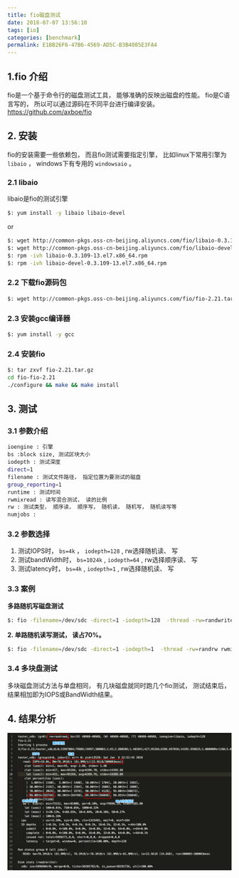 ```yaml
---
title: fio磁盘测试
date: 2018-07-07 13:56:10
tags: [io]
categories: [benchmark]
permalink: E1BB26F6-47B6-4569-AD5C-B3B4085E3FA4
---
```


## 1.fio 介绍

fio是一个基于命令行的磁盘测试工具， 能够准确的反映出磁盘的性能。 fio是C语言写的， 所以可以通过源码在不同平台进行编译安装。
<https://github.com/axboe/fio>

## 2. 安装

fio的安装需要一些依赖包， 而且fio测试需要指定引擎， 比如linux下常用引擎为 `libaio` ， windows下有专用的 `windowsaio` 。

### 2.1 libaio

libaio是fio的测试引擎

``` bash
$: yum install -y libaio libaio-devel
```

or

``` bash
$: wget http://common-pkgs.oss-cn-beijing.aliyuncs.com/fio/libaio-0.3.109-13.el7.x86_64.rpm
$: wget http://common-pkgs.oss-cn-beijing.aliyuncs.com/fio/libaio-devel-0.3.109-13.el7.x86_64.rpm
$: rpm -ivh libaio-0.3.109-13.el7.x86_64.rpm
$: rpm -ivh libaio-devel-0.3.109-13.el7.x86_64.rpm
```

### 2.2 下载fio源码包

``` bash
$: wget http://common-pkgs.oss-cn-beijing.aliyuncs.com/fio/fio-2.21.tar.gz
```

### 2.3 安装gcc编译器

``` bash
$: yum install -y gcc

```

### 2.4 安装fio

``` bash
$: tar zxvf fio-2.21.tar.gz
cd fio-fio-2.21
./configure && make && make install
```

## 3. 测试

### 3.1 参数介绍

``` bash
ioengine : 引擎
bs :block size, 测试区块大小
iodepth : 测试深度
direct=1
filename : 测试文件路径， 指定位置为要测试的磁盘
group_reporting=1
runtime : 测试时间
rwmixread : 读写混合测试， 读的比例
rw : 测试类型， 顺序读， 顺序写， 随机读， 随机写， 随机读写等
numjobs :

```

### 3.2 参数选择

1. 测试IOPS时， `bs=4k` ， `iodepth=128` , rw选择随机读、 写
2. 测试bandWidth时， `bs=1024k` , `iodepth=64` , rw选择顺序读、 写
3. 测试latency时， `bs=4k` , `iodepth=1` , rw选择随机读、 写

### 3.3 案例

**多路随机写磁盘测试**

``` bash
$: fio -filename=/dev/sdc -direct=1 -iodepth=128  -thread -rw=randwrite -ioengine=libaio -bs=4k -size=10G  -numjobs=1  -runtime=300 -group_reporting  -name=iotest
```

**2. 单路随机读写测试， 读占70%。**

``` bash
$: fio -filename=/dev/sdc -direct=1 -iodepth=1  -thread -rw=randrw rwmixread=70 -ioengine=libaio -bs=4k -size=10G  -numjobs=1  -runtime=300 -group_reporting  -name=iotest
```

### 3.4 多块盘测试

多块磁盘测试方法与单盘相同， 有几块磁盘就同时跑几个fio测试， 测试结束后， 结果相加即为IOPS或BandWidth结果。

## 4. 结果分析

![fio-result](fio/fio-result.png)
